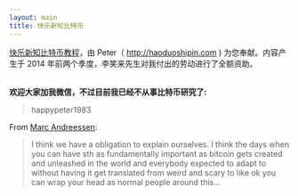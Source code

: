 ```yaml
---
layout: main
title: 快乐新知比特币
---
```


<a href="./book">快乐新知比特币教程</a>，由 Peter（ <http://haoduoshipin.com> ) 为您奉献。内容产生于 2014 年前两个季度，李笑来先生对我付出的劳动进行了全额资助。


<p><br /><b>欢迎大家加我微信，不过目前我已经不从事比特币研究了:</b></p>

<blockquote>
<p>
  happypeter1983
</p>
</blockquote>


From <a
href="http://happypeter.github.io/bitcoin_basics/book/021_two_cultures.html">Marc
Andreessen</a>:

>I think we have a obligation to explain ourselves. I think the days when you
>can have sth as fundamentally important as bitcoin gets created and unleashed
>in the world and everybody expected to adapt to without having it get
>translated from weird and scary to like ok you can wrap your head as normal
>people around this...